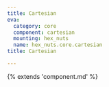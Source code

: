 ```yaml
---
title: Cartesian
eva:
  category: core
  component: cartesian
  mounting: hex_nuts
  name: hex_nuts.core.cartesian
title: Cartesian

---
```


{% extends 'component.md' %}